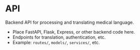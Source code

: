 # API

Backend API for processing and translating medical language.

- Place FastAPI, Flask, Express, or other backend code here.
- Endpoints for translation, authentication, etc.
- Example: `routes/`, `models/`, `services/`, etc.
